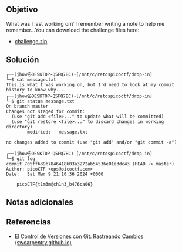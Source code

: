 ## Objetivo
What was I last working on? I remember writing a note to help me remember...You can download the challenge files here:

- [challenge.zip](https://artifacts.picoctf.net/c_titan/68/challenge.zip)
## Solución
```
┌──(jhow㉿DESKTOP-Q5FQ7BC)-[/mnt/c/retospicoctf/drop-in]
└─$ cat message.txt
This is what I was working on, but I'd need to look at my commit history to know why...
┌──(jhow㉿DESKTOP-Q5FQ7BC)-[/mnt/c/retospicoctf/drop-in]
└─$ git status message.txt
On branch master
Changes not staged for commit:
  (use "git add <file>..." to update what will be committed)
  (use "git restore <file>..." to discard changes in working directory)
        modified:   message.txt

no changes added to commit (use "git add" and/or "git commit -a")

┌──(jhow㉿DESKTOP-Q5FQ7BC)-[/mnt/c/retospicoctf/drop-in]
└─$ git log
commit 705ff639b7846418603a3272ab54536e01e3dc43 (HEAD -> master)
Author: picoCTF <ops@picoctf.com>
Date:   Sat Mar 9 21:10:36 2024 +0000

    picoCTF{t1m3m@ch1n3_b476ca06}
```
## Notas adicionales

## Referencias
+ [El Control de Versiones con Git: Rastreando Cambios (swcarpentry.github.io)](https://swcarpentry.github.io/git-novice-es/04-changes.html)